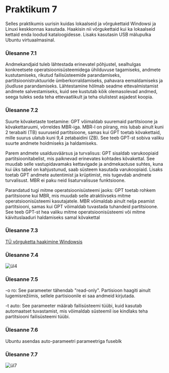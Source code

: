 # Praktikum 7

Selles praktikumis uurisin kuidas lokaalseid ja võrgukettaid Windowsi ja Linuxi keskkonnas kasutada. 
Haakisin nii võrgukettaid kui ka lokaalseid kettaid enda loodud kataloogidesse. Lisaks kasutasin USB mälupulka Ubuntu virtuaalmasinal.

### Ülesanne 7.1

Andmekandjaid tuleb lähtestada erinevatel põhjustel, sealhulgas konkreetsete operatsioonisüsteemidega ühilduvuse tagamiseks, andmete kustutamiseks, rikutud failisüsteemide parandamiseks, partitsioonistruktuuride ümberkorraldamiseks, pahavara eemaldamiseks ja jõudluse parandamiseks.
Lähtestamine hõlmab seadme ettevalmistamist andmete salvestamiseks, kuid see kustutab kõik olemasolevad andmed, seega tuleks seda teha ettevaatlikult ja teha olulistest asjadest koopia.
### Ülesanne 7.2
Suurte kõvaketaste toetamine: GPT võimaldab suuremaid partitsioone ja kõvakettaruumi, võrreldes MBR-iga.
MBR-l on piirang, mis lubab ainult kuni 2 terabaiti (TB) suuruseid partitsioone, samas kui GPT toetab kõvakettaid, mille suurus ulatub kuni 9,4 zetabaidini (ZB). See teeb GPT-st sobiva valiku suurte andmete hoidmiseks ja haldamiseks.

Parem andmete usaldusväärsus ja turvalisus: GPT sisaldab varukoopiaid partitsioonitabelist, mis paiknevad erinevates kohtades kõvakettal. See muudab selle vastupidavamaks kettavigade ja andmekaotuse suhtes, kuna kui üks tabel on kahjustunud, saab süsteem kasutada varukoopiaid.
Lisaks toetab GPT andmete autentimist ja krüptimist, mis tugevdab andmete turvalisust. MBR ei paku neid lisaturvalisuse funktsioone.

Parandatud tugi mitme operatsioonisüsteemi jaoks: GPT toetab rohkem partitsioone kui MBR, mis muudab selle atraktiivseks mitme operatsioonisüsteemi kasutajatele. MBR võimaldab ainult nelja peamist partitsiooni, samas kui GPT võimaldab tuvastada tuhandeid partitsioone.
See teeb GPT-st hea valiku mitme operatsioonisüsteemi või mitme käivituslaaduri haldamiseks samal kõvakettal

### Ülesanne 7.3 

[TÜ võrguketta haakimine Windowsis](https://kodu.ut.ee/~rhn/hdd.png)


### Ülesanne 7.4

![ül4](https://github.com/RobinHenrik/opsys23/assets/144727763/934aed2e-da26-417f-9b7a-e361c760d90f)

### Ülesanne 7.5

-o ro: See parameeter tähendab "read-only". Partisioon haagiti ainult lugemisrežiimis, sellele partisioonile ei saa andmeid kirjutada.

-t auto: See parameeter määrab failisüsteemi tüübi, kuid kasutab automaatset tuvastamist, mis võimaldab süsteemil ise kindlaks teha partitsiooni failisüsteemi tüübi.


### Ülesanne 7.6

Ubuntu asendas auto-parameetri parameetriga fuseblk

### Ülesanne 7.7

![ül7](https://github.com/RobinHenrik/opsys23/assets/144727763/91b41c1d-34d1-4f37-bcab-e5f2c0c115e1)


